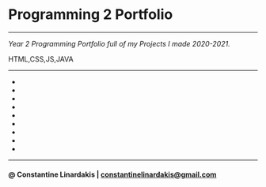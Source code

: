 # Programming 2 Portfolio
___
 *Year 2 Programming Portfolio full of my Projects I made 2020-2021.*
 
 <dl>
  <dt>HTML,CSS,JS,JAVA </dt>
</dl>

___

-
-
-
-
-
-
-
-
-

___

#### @ Constantine Linardakis | constantinelinardakis@gmail.com

 

